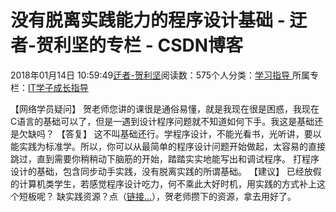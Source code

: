 
# 没有脱离实践能力的程序设计基础 - 迂者-贺利坚的专栏 - CSDN博客

2018年01月14日 10:59:49[迂者-贺利坚](https://me.csdn.net/sxhelijian)阅读数：575个人分类：[学习指导																](https://blog.csdn.net/sxhelijian/article/category/1106461)
所属专栏：[IT学子成长指导](https://blog.csdn.net/column/details/itstudy.html)



【网络学员疑问】
贺老师您讲的课很是通俗易懂，就是我现在很是困惑，我现在C语言的基础可以了，但是一遇到设计程序问题就不知道如何下手。我这是基础还是欠缺吗？
【答复】
这不叫基础还行。学程序设计，不能光看书，光听讲，要以能实践为标准学。所以，你可以从最简单的程序设计问题开始做起，太容易的直接跳过，直到需要你稍稍动下脑筋的开始，踏踏实实地能写出和调试程序。
打程序设计的基础，包含同步动手实践，没有脱离实践的所谓基础。
【建议】
已经放假的计算机类学生，若感觉程序设计吃力，何不乘此大好时机，用实践的方式补上这个短板呢？
缺实践资源？点（[链接…](http://blog.csdn.net/sxhelijian/article/details/8001601)），贺老师攒下的资源，拿去用好了。

